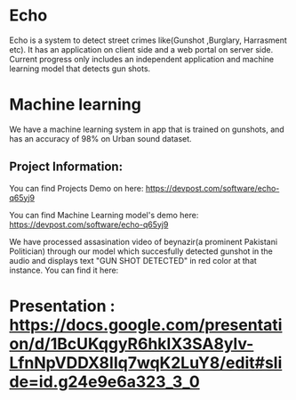 # Echo
Echo is a system to detect street crimes like(Gunshot ,Burglary, Harrasment etc). It has an application on client side and a web portal on server side. Current progress only includes an independent application and machine learning model that detects gun shots. 

# Machine learning
We have a machine learning system in app that is trained on gunshots, and has an accuracy of 98% on Urban sound dataset.

## Project Information:

You can find Projects Demo on here: https://devpost.com/software/echo-q65yj9

You can find Machine Learning model's demo here: https://devpost.com/software/echo-q65yj9

We have processed assasination video of beynazir(a prominent Pakistani Politician) through our model which succesfully detected gunshot in the audio and displays text "GUN SHOT DETECTED" in red color at that instance. You can find it here:


# Presentation : https://docs.google.com/presentation/d/1BcUKqgyR6hkIX3SA8ylv-LfnNpVDDX8IIq7wqK2LuY8/edit#slide=id.g24e9e6a323_3_0

